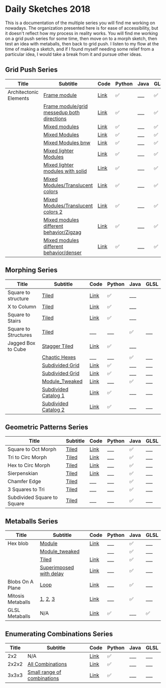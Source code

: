 # Daily Sketches 2018

This is a documentation of the multiple series you will find me working on nowadays. The organization presented here is for ease of accessibility, but it doesn't reflect how my process in reality works. You will find me working on a grid push series for some time, then move on to a morph sketch, then test an idea with metaballs, then back to grid push. I listen to my flow at the time of making a sketch, and if I found myself needing some relief from a particular idea, I would take a break from it and pursue other ideas. 

## Grid Push Series

| Title                  | Subtitle                                                                                                        | Code                                                                                                                                | Python              | Java | GLSL                |
|------------------------|-----------------------------------------------------------------------------------------------------------------|-------------------------------------------------------------------------------------------------------------------------------------|---------------------|------|---------------------|
| Architectonic Elements | [Frame   module](https://www.instagram.com/p/BlbUQS5A9lC/?taken-by=wakemeatthree)                               | [Link](https://github.com/WakeMeAtThree/P5_Playground/tree/master/Daily_Sketches/S_2018_083_ArchitectonicPatterns)                  | :white_check_mark:  |  ___ | :white_check_mark:  |
|                        | [Frame module/grid messedup both   directions](https://www.instagram.com/p/BlbVZm-gvVM/?taken-by=wakemeatthree) | [Link](https://github.com/WakeMeAtThree/P5_Playground/tree/master/Daily_Sketches/S_2018_083_ArchitectonicPatterns)                  | :white_check_mark:  |  ___ | :white_check_mark:  |
|                        | [Mixed   modules](https://www.instagram.com/p/BlgLB7vH1uH/?taken-by=wakemeatthree)                              | [Link](https://github.com/WakeMeAtThree/P5_Playground/tree/master/Daily_Sketches/S_2018_083_ArchitectonicPatterns)                  | :white_check_mark:  |  ___ | :white_check_mark:  |
|                        | [Mixed   Modules](https://www.instagram.com/p/BliwEjLDPrc/?taken-by=wakemeatthree)                              | [Link](https://github.com/WakeMeAtThree/P5_Playground/tree/master/Daily_Sketches/S_2018_083_ArchitectonicPatterns)                  | :white_check_mark:  |  ___ | :white_check_mark:  |
|                        | [Mixed Modules   bnw](https://www.instagram.com/p/BlgLKKXjHFa/?taken-by=wakemeatthree)                          | [Link](https://github.com/WakeMeAtThree/P5_Playground/tree/master/Daily_Sketches/S_2018_083_ArchitectonicPatterns)                  | :white_check_mark:  |  ___ | :white_check_mark:  |
|                        | [Mixed lighter   Modules](https://www.instagram.com/p/Bln2RfPnEnE/?taken-by=wakemeatthree)                      | [Link](https://github.com/WakeMeAtThree/P5_Playground/tree/master/Daily_Sketches/S_2018_086_MoreArchitectonicPatterns)              | :white_check_mark:  |  ___ | :white_check_mark:  |
|                        | [Mixed lighter modules with   solid](https://www.instagram.com/p/Bln7iHGnNbz/?taken-by=wakemeatthree)           | [Link](https://github.com/WakeMeAtThree/P5_Playground/tree/master/Daily_Sketches/S_2018_086_MoreArchitectonicPatterns)              | :white_check_mark:  |  ___ | :white_check_mark:  |
|                        | [Mixed Modules/Translucent   colors](https://www.instagram.com/p/Bl3EiFxlDL3/?taken-by=wakemeatthree)           | [Link](https://github.com/WakeMeAtThree/P5_Playground/tree/master/Daily_Sketches/S_2018_093_TranslucentArchitectonicModules)        | :white_check_mark:  |  ___ | :white_check_mark:  |
|                        | [Mixed Modules/Translucent   colors 2](https://www.instagram.com/p/Bl3E013hp8u/?taken-by=wakemeatthree)         | [Link](https://github.com/WakeMeAtThree/P5_Playground/tree/master/Daily_Sketches/S_2018_093_TranslucentArchitectonicModules)        | :white_check_mark:  |  ___ | :white_check_mark:  |
|                        | [Mixed modules different   behavior/Zigzag](https://www.instagram.com/p/Bl5eKcIDKsK/?taken-by=wakemeatthree)    | [Link](https://github.com/WakeMeAtThree/P5_Playground/tree/master/Daily_Sketches/S_2018_094_ZigZagArchitectonicPatternsSinBehavior) | :white_check_mark:  |  ___ | :white_check_mark:  |
|                        | [Mixed modules different   behavior/denser](https://www.instagram.com/p/Bl5fTZKALrz/?taken-by=wakemeatthree)    | [Link](https://github.com/WakeMeAtThree/P5_Playground/tree/master/Daily_Sketches/S_2018_094_ZigZagArchitectonicPatternsSinBehavior) | :white_check_mark:  |  ___ | :white_check_mark:  |

## Morphing Series
| Title                | Subtitle                                                                                  | Code                                                                                                                  | Python              | Java                | GLSL |
|----------------------|-------------------------------------------------------------------------------------------|-----------------------------------------------------------------------------------------------------------------------|---------------------|---------------------|------|
| Square to structure  | [Tiled](https://www.instagram.com/p/BjaGWNKlS5S/?taken-by=wakemeatthree)                  | [Link](https://github.com/WakeMeAtThree/P5_Playground/tree/master/Daily_Sketches/S_2018_049_Structures)               | :white_check_mark:  |  ___                |      |
| X to Column          | [Tiled](https://www.instagram.com/p/Bjf2ieuFuul/?taken-by=wakemeatthree)                  | [Link](https://github.com/WakeMeAtThree/P5_Playground/tree/master/Daily_Sketches/S_2018_050_Columns)                  | :white_check_mark:  |  ___                |      |
| Square to Stairs     | [Tiled](https://www.instagram.com/p/Bj39WOZldKd/?taken-by=wakemeatthree)                  | [Link](https://github.com/WakeMeAtThree/P5_Playground/tree/master/Daily_Sketches/S_2018_054_stairs)                   | :white_check_mark:  |  ___                |      |
| Square to Structures | [Tiled](https://www.instagram.com/p/BkH6lc0FFR0/?taken-by=wakemeatthree)                  |  ___                                                                                                                  |  ___                | :white_check_mark:  |  ___ |
| Jagged Box to Cube   | [Stagger   Tiled](https://www.instagram.com/p/BjnD5MYleSI/?taken-by=wakemeatthree)        | [Link](https://github.com/WakeMeAtThree/P5_Playground/tree/master/Daily_Sketches/S_2018_051_MultiMorph_3D_pattern)    | :white_check_mark:  |  ___                |      |
|                      | [Chaotic   Hexes](https://www.instagram.com/p/Bkr_EsGAb0U/?taken-by=wakemeatthree)        |  ___                                                                                                                  |  ___                | :white_check_mark:  |  ___ |
|                      | [Subdivided   Grid](https://www.instagram.com/p/BmT6MrQgK4G/?taken-by=wakemeatthree)      | [Link](https://github.com/WakeMeAtThree/P5_Playground/tree/master/Daily_Sketches/S_2018_109_CornerlessModuleSubdGrid) | :white_check_mark:  |  ___                |  ___ |
|                      | [Subdivided   Grid](https://www.instagram.com/p/BmT7JqEAG4M/?taken-by=wakemeatthree)      | [Link](https://github.com/WakeMeAtThree/P5_Playground/tree/master/Daily_Sketches/S_2018_109_CornerlessModuleSubdGrid) | :white_check_mark:  |  ___                |  ___ |
|                      | [Module_Tweaked](https://www.instagram.com/p/Blio196H-05/?taken-by=wakemeatthree)         | [Link](https://github.com/WakeMeAtThree/P5_Playground/tree/master/Daily_Sketches/S_2018_084_CheckersLightShade)       |  ___                | :white_check_mark:  |  ___ |
|                      | [Subdivided Catalog   1](https://www.instagram.com/p/BmWaRxbguK4/?taken-by=wakemeatthree) | [Link](https://github.com/WakeMeAtThree/P5_Playground/tree/master/Daily_Sketches/S_2018_110_CheckersLightShadeSubd)   | :white_check_mark:  |  ___                |  ___ |
|                      | [Subdivided Catalog   2](https://www.instagram.com/p/BmWaRxbguK4/?taken-by=wakemeatthree) | [Link](https://github.com/WakeMeAtThree/P5_Playground/tree/master/Daily_Sketches/S_2018_110_CheckersLightShadeSubd)   | :white_check_mark:  |  ___                |  ___ |

## Geometric Patterns Series

| Title                       | Subtitle                                                                 | Code                                                                                                               | Python | Java                | GLSL |
|-----------------------------|--------------------------------------------------------------------------|--------------------------------------------------------------------------------------------------------------------|--------|---------------------|------|
| Square to Oct Morph         | [Tiled](https://www.instagram.com/p/Bi4Q4FSly4L/?taken-by=wakemeatthree) | [Link](https://github.com/WakeMeAtThree/P5_Playground/tree/master/Daily_Sketches/S_2018_032_Delays)                |  ___   | :white_check_mark:  |  ___ |
| Tri to Circ Morph           | [Tiled](https://www.instagram.com/p/BjIb-uElCWp/?taken-by=wakemeatthree) | [Link](https://github.com/WakeMeAtThree/P5_Playground/tree/master/Daily_Sketches/S_2018_024_TriMorphPatternOffset) |  ___   | :white_check_mark:  |  ___ |
| Hex to Circ Morph           | [Tiled](https://www.instagram.com/p/BjLCTSnFlkc/?taken-by=wakemeatthree) | [Link](https://github.com/WakeMeAtThree/P5_Playground/tree/master/Daily_Sketches/S_2018_044_TriToHexMorph)         |  ___   | :white_check_mark:  |  ___ |
| Sierpenskian                | [Tiled](https://www.instagram.com/p/BjSht88lTwh/?taken-by=wakemeatthree) | [Link](https://github.com/WakeMeAtThree/P5_Playground/tree/master/Daily_Sketches/S_2018_042_SierpenskianModule)    |  ___   | :white_check_mark:  |  ___ |
| Chamfer Edge                | [Tiled](https://www.instagram.com/p/BjUjd3nlGM9/?taken-by=wakemeatthree) |  ___                                                                                                               |  ___   | :white_check_mark:  |  ___ |
| 3 Squares to Tri            | [Tiled](https://www.instagram.com/p/BkaqRGlgMuv/?taken-by=wakemeatthree) |  ___                                                                                                               |  ___   | :white_check_mark:  |  ___ |
| Subdivided Square to Square | [Tiled](https://www.instagram.com/p/BkdnsYbg9vt/?taken-by=wakemeatthree) |  ___                                                                                                               |  ___   | :white_check_mark:  |  ___ |

## Metaballs Series

| Title             | Subtitle                                                                                                                                                                                                          | Code                                                                                                                      | Python              | Java                | GLSL                |
|-------------------|-------------------------------------------------------------------------------------------------------------------------------------------------------------------------------------------------------------------|---------------------------------------------------------------------------------------------------------------------------|---------------------|---------------------|---------------------|
| Hex blob          | [Module](https://www.instagram.com/p/Bk4vz2LgDrH/?taken-by=wakemeatthree)                                                                                                                                         | [Link](https://github.com/WakeMeAtThree/P5_Playground/tree/master/Daily_Sketches/S_2018_063_metaballs2D_module)           |  ___                | :white_check_mark:  |  ___                |
|                   | [Module_tweaked](https://www.instagram.com/p/Bk4w5mmg7Lk/?taken-by=wakemeatthree)                                                                                                                                 |                                                                                                                           |  ___                | :white_check_mark:  |  ___                |
|                   | [Tiled](https://www.instagram.com/p/Bk474eMg7Uq/?taken-by=wakemeatthree)                                                                                                                                          | [Link](https://github.com/WakeMeAtThree/P5_Playground/tree/master/Daily_Sketches/S_2018_064_metaballs2D_pattern)          |  ___                | :white_check_mark:  |  ___                |
|                   | [Superimposed with   delay](https://www.instagram.com/p/BlDnBfcgmJa/?taken-by=wakemeatthree)                                                                                                                      | [Link](https://github.com/WakeMeAtThree/P5_Playground/tree/master/Daily_Sketches/S_2018_067_metaballs2D_module_exclusion) |  ___                | :white_check_mark:  |  ___                |
| Blobs On A Plane  | [Loop](https://www.instagram.com/p/BlOTHvrlZRH/?taken-by=wakemeatthree)                                                                                                                                           | [Link](https://github.com/WakeMeAtThree/P5_Playground/tree/master/Daily_Sketches/S_2018_075_swarmTheCanvas)               |  ___                | :white_check_mark:  |  ___                |
| Mitosis Metaballs | [1](https://www.instagram.com/p/BmGJjB7Fsin/?taken-by=wakemeatthree),   [2](https://www.instagram.com/p/BmGJdWUBfPm/?taken-by=wakemeatthree),   [3](https://twitter.com/WakeMeAtThree/status/1026047610510028801) | [Link](https://github.com/WakeMeAtThree/P5_Playground/tree/master/Daily_Sketches/S_2018_098_MitosisMetaballs)             |  ___                | :white_check_mark:  |  ___                |
| GLSL Metaballs    | N/A                                                                                                                                                                                                               | [Link](https://github.com/WakeMeAtThree/P5_Playground/tree/master/Daily_Sketches/S_2018_099_GLSLMetaballs)                | :white_check_mark:  |  ___                | :white_check_mark:  |

## Enumerating Combinations Series

| Title | Subtitle                                                                                         | Code                                                                                                                    | Python              | Java | GLSL |
|-------|--------------------------------------------------------------------------------------------------|-------------------------------------------------------------------------------------------------------------------------|---------------------|------|------|
| 2x2   | N/A                                                                                              | [Link](https://github.com/WakeMeAtThree/P5_Playground/tree/master/Daily_Sketches/S_2018_113_EveryPossible2DCombination) | :white_check_mark:  |  ___ |  ___ |
| 2x2x2 | [All   Combinations](https://www.instagram.com/p/Bmde1J2ALq9/?taken-by=wakemeatthree)            | [Link](https://github.com/WakeMeAtThree/P5_Playground/tree/master/Daily_Sketches/S_2018_114_EveryPossible3DCombination) | :white_check_mark:  |  ___ |  ___ |
| 3x3x3 | [Small range of   combinations](https://www.instagram.com/p/BmdfD_QgeFZ/?taken-by=wakemeatthree) | [Link](https://github.com/WakeMeAtThree/P5_Playground/tree/master/Daily_Sketches/S_2018_114_EveryPossible3DCombination) | :white_check_mark:  |  ___ |  ___ |

